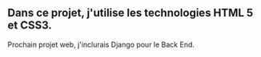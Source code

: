 Dans ce projet, j'utilise les technologies HTML 5 et CSS3.
------------------------------
Prochain projet web, j'inclurais Django pour le Back End.
